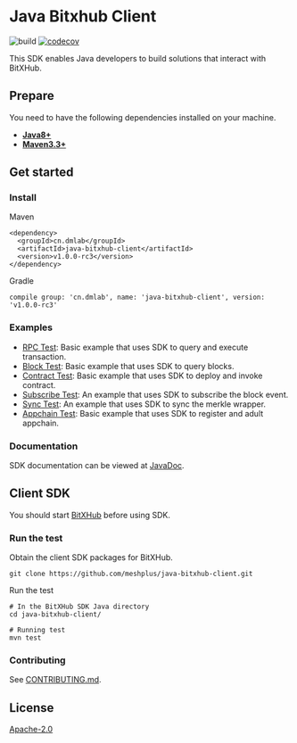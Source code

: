 Java Bitxhub Client
=====
![build](https://github.com/meshplus/java-bitxhub-client/workflows/build/badge.svg)
[![codecov](https://codecov.io/gh/meshplus/java-bitxhub-client/branch/master/graph/badge.svg)](https://codecov.io/gh/meshplus/java-bitxhub-client)

This SDK enables Java developers to build solutions that interact with BitXHub.

## Prepare
You need to have the following dependencies installed on your machine.
- [__Java8+__](https://www.oracle.com/java/technologies/javase-downloads.html)
- [__Maven3.3+__](https://maven.apache.org/download.cgi)

## Get started

### Install
Maven

```
<dependency>
  <groupId>cn.dmlab</groupId>
  <artifactId>java-bitxhub-client</artifactId>
  <version>v1.0.0-rc3</version>
</dependency>
```

Gradle

```
compile group: 'cn.dmlab', name: 'java-bitxhub-client', version: 'v1.0.0-rc3'
```

### Examples

- [RPC Test](src/test/java/cn/dmlab/bitxhub/RPCTest.java): Basic example that uses SDK to query and execute transaction.
- [Block Test](src/test/java/cn/dmlab/bitxhub/BlockTest.java): Basic example that uses SDK to query blocks.
- [Contract Test](src/test/java/cn/dmlab/bitxhub/ContractTest.java): Basic example that uses SDK to deploy and invoke contract.
- [Subscribe Test](src/test/java/cn/dmlab/bitxhub/SubscribeTest.java): An example that uses SDK to subscribe the block event.
- [Sync Test](src/test/java/cn/dmlab/bitxhub/SyncTest.java): An example that uses SDK to sync the merkle wrapper.
- [Appchain Test](src/test/java/cn/dmlab/bitxhub/AppchainTest.java): Basic example that uses SDK to register and adult appchain. 

### Documentation

SDK documentation can be viewed at [JavaDoc](https://github.com/meshplus/java-bitxhub-client/wiki/Java-SDK%E4%BD%BF%E7%94%A8%E6%96%87%E6%A1%A3).

## Client SDK
You should start [BitXHub](https://github.com/meshplus/bitxhub) before using SDK.

### Run the test
Obtain the client SDK packages for BitXHub.
```shell script
git clone https://github.com/meshplus/java-bitxhub-client.git
```

Run the test
```shell script
# In the BitXHub SDK Java directory
cd java-bitxhub-client/

# Running test
mvn test
```

### Contributing
See [CONTRIBUTING.md](./CONTRIBUTING.md).

## License

[Apache-2.0](https://github.com/meshplus/java-bitxhub-client/blob/master/LICENSE)